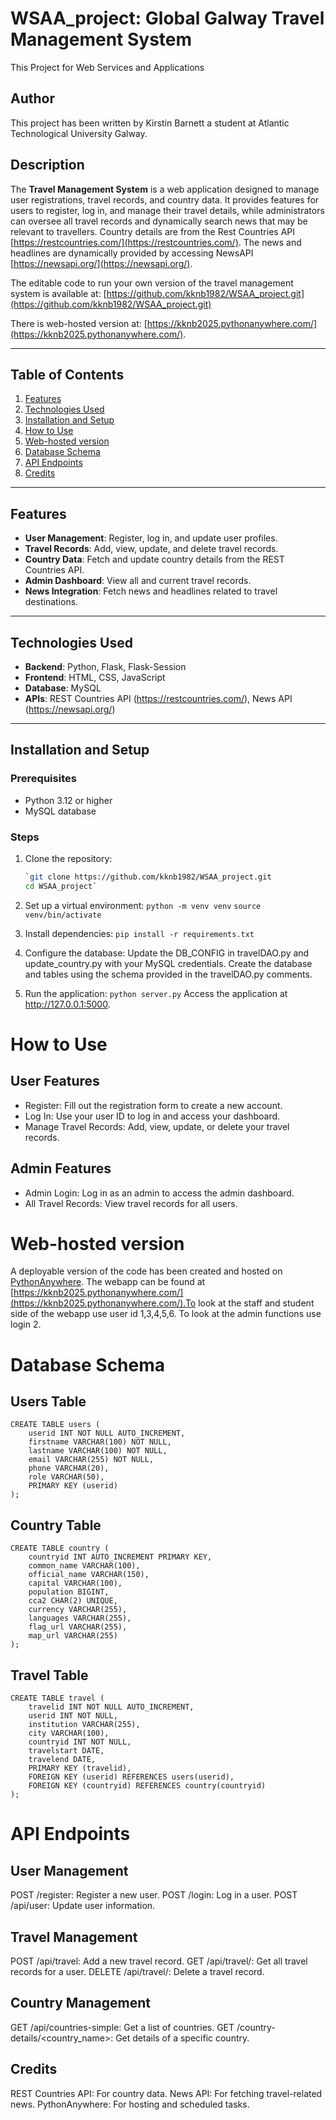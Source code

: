 # WSAA_project: Global Galway Travel Management System
This Project for Web Services and Applications

## Author
This project has been written by Kirstin Barnett a student at Atlantic Technological University Galway.

## Description
The **Travel Management System** is a web application designed to manage user registrations, travel records, and country data. It provides features for users to register, log in, and manage their travel details, while administrators can oversee all travel records and dynamically search news that may be relevant to travellers. Country details are from the Rest Countries API [https://restcountries.com/](https://restcountries.com/). The news and headlines are dynamically provided by accessing NewsAPI [https://newsapi.org/](https://newsapi.org/).

The editable code to run your own version of the travel management system is available at: [https://github.com/kknb1982/WSAA_project.git](https://github.com/kknb1982/WSAA_project.git)

There is web-hosted version at: [https://kknb2025.pythonanywhere.com/](https://kknb2025.pythonanywhere.com/).

---

## Table of Contents
1. [Features](#features)  
2. [Technologies Used](#technologies-used)  
3. [Installation and Setup](#installation-and-setup)  
4. [How to Use](#how-to-use)
5. [Web-hosted version](#web-hosted-version)  
6. [Database Schema](#database-schema)  
7. [API Endpoints](#api-endpoints)  
8. [Credits](#credits)

---

## Features
- **User Management**: Register, log in, and update user profiles.  
- **Travel Records**: Add, view, update, and delete travel records.  
- **Country Data**: Fetch and update country details from the REST Countries API.  
- **Admin Dashboard**: View all and current travel records.  
- **News Integration**: Fetch news and headlines related to travel destinations.  

---

## Technologies Used
- **Backend**: Python, Flask, Flask-Session  
- **Frontend**: HTML, CSS, JavaScript  
- **Database**: MySQL  
- **APIs**: REST Countries API (https://restcountries.com/), News API (https://newsapi.org/)

---

## Installation and Setup
### Prerequisites
- Python 3.12 or higher  
- MySQL database  

### Steps
1. Clone the repository:
   ```bash
   `git clone https://github.com/kknb1982/WSAA_project.git
   cd WSAA_project`

2. Set up a virtual environment:
`python -m venv venv`
`source venv/bin/activate`

3. Install dependencies:
`pip install -r requirements.txt`

4. Configure the database:
Update the DB_CONFIG in travelDAO.py and update_country.py with your MySQL credentials.
Create the database and tables using the schema provided in the travelDAO.py comments.

5. Run the application:
`python server.py`
Access the application at http://127.0.0.1:5000.

# How to Use
## User Features
 - Register: Fill out the registration form to create a new account.
 - Log In: Use your user ID to log in and access your dashboard.
 - Manage Travel Records: Add, view, update, or delete your travel records.

## Admin Features
 - Admin Login: Log in as an admin to access the admin dashboard.
 - All Travel Records: View travel records for all users.

# Web-hosted version
A deployable version of the code has been created and hosted on [PythonAnywhere](https://www.pythonanywhere.com/). The webapp can be found at [https://kknb2025.pythonanywhere.com/](https://kknb2025.pythonanywhere.com/).To look at the staff and student side of the webapp use user id 1,3,4,5,6. To look at the admin functions use login 2.

# Database Schema
## Users Table
```
CREATE TABLE users (
    userid INT NOT NULL AUTO_INCREMENT,
    firstname VARCHAR(100) NOT NULL,
    lastname VARCHAR(100) NOT NULL,
    email VARCHAR(255) NOT NULL,
    phone VARCHAR(20),
    role VARCHAR(50),
    PRIMARY KEY (userid)
);
```

## Country Table
```
CREATE TABLE country (
    countryid INT AUTO_INCREMENT PRIMARY KEY,
    common_name VARCHAR(100),
    official_name VARCHAR(150),
    capital VARCHAR(100),
    population BIGINT,
    cca2 CHAR(2) UNIQUE,
    currency VARCHAR(255),
    languages VARCHAR(255),
    flag_url VARCHAR(255),
    map_url VARCHAR(255)
);
```

## Travel Table
```
CREATE TABLE travel (
    travelid INT NOT NULL AUTO_INCREMENT,
    userid INT NOT NULL,
    institution VARCHAR(255),
    city VARCHAR(100),
    countryid INT NOT NULL,
    travelstart DATE,
    travelend DATE,
    PRIMARY KEY (travelid),
    FOREIGN KEY (userid) REFERENCES users(userid),
    FOREIGN KEY (countryid) REFERENCES country(countryid)
);
```

# API Endpoints
## User Management
POST /register: Register a new user.
POST /login: Log in a user.
POST /api/user: Update user information.

## Travel Management
POST /api/travel: Add a new travel record.
GET /api/travel/<userid>: Get all travel records for a user.
DELETE /api/travel/<travelid>: Delete a travel record.

## Country Management
GET /api/countries-simple: Get a list of countries.
GET /country-details/<country_name>: Get details of a specific country.

## Credits
REST Countries API: For country data.
News API: For fetching travel-related news.
PythonAnywhere: For hosting and scheduled tasks.